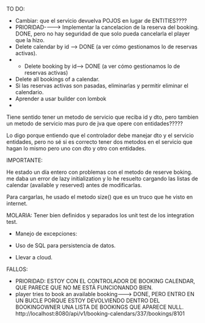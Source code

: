 TO DO:

- Cambiar: que el servicio devuelva POJOS en lugar de ENTITIES????
- PRIORIDAD----> Implementar la cancelacion de la reserva del booking. DONE, pero no hay seguridad de que solo pueda cancelarla el player que la hizo.
- Delete calendar by id --> DONE (a ver cómo gestionamos lo de reservas activas).
- - Delete booking by id--> DONE (a ver cómo gestionamos lo de reservas activas)
- Delete all bookings of a calendar.
- Si las reservas activas son pasadas, eliminarlas y permitir eliminar el calendario.
- Aprender a usar builder con lombok
- 
Tiene sentido tener un metodo de servicio que reciba id y dto, pero tambien un metodo de servicio mas puro de jva que opere con entidades????? 

Lo digo porque entiendo que el controlador debe manejar dto y el servicio entidades, pero no sé si es correcto tener dos metodos en el servicio que hagan lo mismo pero uno con dto y otro con entidades.



IMPORTANTE:

He estado un día entero con problemas con el metodo de reserve boking. me daba un error de lazy initialization
y lo he resuelto cargando las listas de calendar (available y reserved) antes de modificarlas.

Para cargarlas, he usado el metodo size() que es un truco que he visto en internet.




MOLARIA: Tener bien definidos y separados los unit test de los integration test.

- Manejo de excepciones:

- Uso de SQL para persistencia de datos.
- Llevar a cloud.


FALLOS:

- PRIORIDAD: ESTOY CON EL CONTROLADOR DE BOOKING CALENDAR, QUE PARECE QUE NO ME ESTÁ FUNCIONANDO BIEN.
- player tries to book an available booking---> DONE, PERO ENTRO EN UN BUCLE PORQUE ESTOY DEVOLVIENDO DENTRO DEL BOOKINGOWNER UNA LISTA DE BOOKINGS QUE APARECE NULL.
  http://localhost:8080/api/v1/booking-calendars/337/bookings/8101




